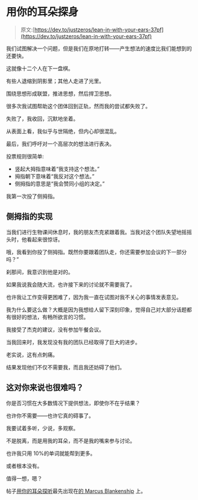 # 用你的耳朵探身

> 原文:[https://dev.to/justzeros/lean-in-with-your-ears-37pf](https://dev.to/justzeros/lean-in-with-your-ears-37pf)

我们试图解决一个问题，但是我们在原地打转——产生想法的速度比我们能想到的还要快。

这就像十二个人在下一盘棋。

有些人退缩到阴影里；其他人走进了光里。

围绕思想形成联盟，推进思想，然后捍卫思想。

很多次我试图帮助这个团体回到正轨，然而我的尝试都失败了。

失败了，我收回，沉默地坐着。

从表面上看，我似乎与世隔绝，但内心却很混乱。

最后，我们呼吁对一个高层次的想法进行表决。

投票规则很简单:

*   竖起大拇指意味着“我支持这个想法。”
*   拇指朝下意味着“我反对这个想法。”
*   侧拇指的意思是“我会赞同小组的决定。”

我第一次投了侧拇指。

## [](#the-realization-of-sidethumb)侧拇指的实现

当我们进行生物课间休息时，我的朋友杰克紧跟着我。当我对这个团队失望地摇摇头时，他看起来很惊讶。

哦，我看到你投了侧拇指。既然你要跟着团队走，你还需要参加会议的下一部分吗？”

刹那间，我意识到他是对的。

如果我说我会随大流，也许接下来的讨论就不需要我了。

也许我让工作变得更困难了，因为我一直在试图对我不关心的事情发表意见。

我为什么要这么做？大概是因为我想给人留下深刻印象，觉得自己对大部分话题都有很好的想法，有畅所欲言的习惯。

我接受了杰克的建议，没有参加午餐会议。

当我回来时，我发现没有我的团队已经取得了巨大的进步。

老实说，这有点刺痛。

结果发现他们不仅不需要我，而且我还妨碍了他们。

## [](#is-this-hard-for-you-too)这对你来说也很难吗？

你是否习惯在大多数情况下提供想法，即使你不在乎结果？

也许你不需要——也许它真的碍事了。

我要试着多听，少说，多观察。

不是脱离，而是用我的耳朵，而不是我的嘴来参与讨论。

也许我只用 10%的单词就能帮到更多。

或者根本没有。

值得一想，嗯？

帖子[用你的耳朵探听](https://marcusblankenship.com/lean-in-with-your-ears/)最先出现在[的 Marcus Blankenship](https://marcusblankenship.com) 上。